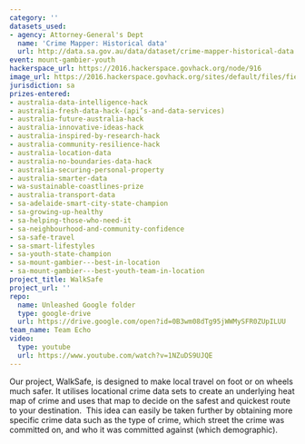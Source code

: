 ```yaml
---
category: ''
datasets_used:
- agency: Attorney-General's Dept
  name: 'Crime Mapper: Historical data'
  url: http://data.sa.gov.au/data/dataset/crime-mapper-historical-data
event: mount-gambier-youth
hackerspace_url: https://2016.hackerspace.govhack.org/node/916
image_url: https://2016.hackerspace.govhack.org/sites/default/files/field/image/LogoMakr.png
jurisdiction: sa
prizes-entered:
- australia-data-intelligence-hack
- australia-fresh-data-hack-(api’s-and-data-services)
- australia-future-australia-hack
- australia-innovative-ideas-hack
- australia-inspired-by-research-hack
- australia-community-resilience-hack
- australia-location-data
- australia-no-boundaries-data-hack
- australia-securing-personal-property
- australia-smarter-data
- wa-sustainable-coastlines-prize
- australia-transport-data
- sa-adelaide-smart-city-state-champion
- sa-growing-up-healthy
- sa-helping-those-who-need-it
- sa-neighbourhood-and-community-confidence
- sa-safe-travel
- sa-smart-lifestyles
- sa-youth-state-champion
- sa-mount-gambier---best-in-location
- sa-mount-gambier---best-youth-team-in-location
project_title: WalkSafe
project_url: ''
repo:
  name: Unleashed Google folder
  type: google-drive
  url: https://drive.google.com/open?id=0B3wm08dTg95jWWMySFR0ZUpILUU
team_name: Team Echo
video:
  type: youtube
  url: https://www.youtube.com/watch?v=1NZuDS9UJQE
---
```


Our project, WalkSafe, is designed to make local travel on foot or on wheels much safer.
It utilises locational crime data sets to create an underlying heat map of crime and uses that map to decide on the safest and quickest route to your destination. 
This idea can easily be taken further by obtaining more specific crime data such as the type of crime, which street the crime was committed on, and who it was committed against (which demographic).
